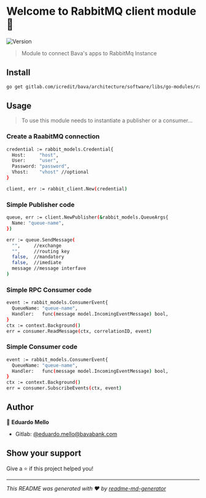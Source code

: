 # Welcome to RabbitMQ client module 👋

![Version](https://img.shields.io/badge/version-1.0.0-blue.svg?cacheSeconds=2592000)

> Module to connect Bava's apps to RabbitMq Instance

## Install

```sh
go get gitlab.com/icredit/bava/architecture/software/libs/go-modules/rabbit-client.git
```

## Usage

> To use this module needs to instantiate a publisher or a consumer...

### Create a RaabitMQ connection

```sh
credential := rabbit_models.Credential{
  Host:     "host",
  User:     "user",
  Password: "password",
  Vhost:    "vhost" //optional
}

client, err := rabbit_client.New(credential)
```

### Simple Publisher code

```sh
queue, err := client.NewPublisher(&rabbit_models.QueueArgs{
  Name: "queue-name",
})

err := queue.SendMessage(
  "",     //exchange
  "",     //routing key
  false,  //mandatory
  false,  //imediate
  message //message interfave
)
```

### Simple RPC Consumer code

```sh
event := rabbit_models.ConsumerEvent{
  QueueName: "queue-name",
  Handler:   func(message model.IncomingEventMessage) bool,
}
ctx := context.Background()
err = consumer.ReadMessage(ctx, correlationID, event)
```

### Simple Consumer code

```sh
event := rabbit_models.ConsumerEvent{
  QueueName: "queue-name",
  Handler:   func(message model.IncomingEventMessage) bool,
}
ctx := context.Background()
err = consumer.SubscribeEvents(ctx, event)
```

## Author

👤 **Eduardo Mello**

- Gitlab: [@eduardo.mello@bavabank.com](https://gitlab.com/eduardo.mello)

## Show your support

Give a ⭐️ if this project helped you!

---

_This README was generated with ❤️ by [readme-md-generator](https://github.com/kefranabg/readme-md-generator)_

